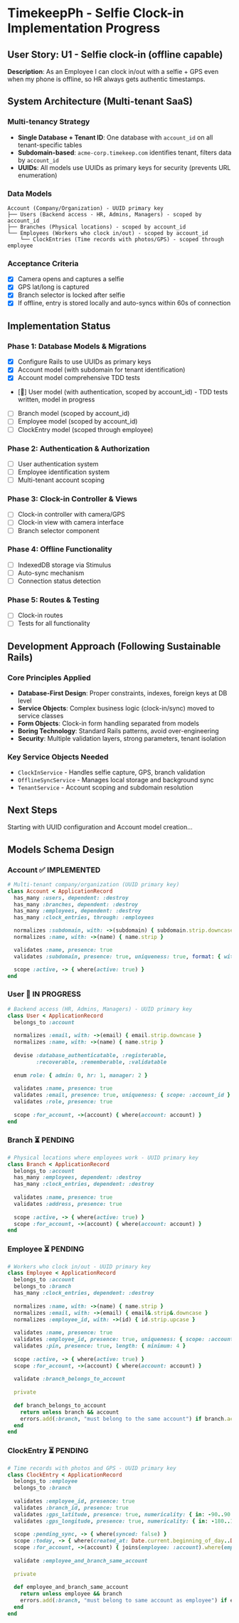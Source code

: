 # TimekeepPh - Selfie Clock-in Implementation Progress

## User Story: U1 - Selfie clock-in (offline capable)
**Description**: As an Employee I can clock in/out with a selfie + GPS even when my phone is offline, so HR always gets authentic timestamps.

## System Architecture (Multi-tenant SaaS)

### Multi-tenancy Strategy
- **Single Database + Tenant ID**: One database with `account_id` on all tenant-specific tables
- **Subdomain-based**: `acme-corp.timekeep.com` identifies tenant, filters data by `account_id`
- **UUIDs**: All models use UUIDs as primary keys for security (prevents URL enumeration)

### Data Models
```
Account (Company/Organization) - UUID primary key
├── Users (Backend access - HR, Admins, Managers) - scoped by account_id
├── Branches (Physical locations) - scoped by account_id  
└── Employees (Workers who clock in/out) - scoped by account_id
    └── ClockEntries (Time records with photos/GPS) - scoped through employee
```

### Acceptance Criteria
- [x] Camera opens and captures a selfie
- [x] GPS lat/long is captured
- [x] Branch selector is locked after selfie
- [x] If offline, entry is stored locally and auto-syncs within 60s of connection

## Implementation Status

### Phase 1: Database Models & Migrations
- [x] Configure Rails to use UUIDs as primary keys
- [x] Account model (with subdomain for tenant identification)
- [x] Account model comprehensive TDD tests
- [🔄] User model (with authentication, scoped by account_id) - TDD tests written, model in progress
- [ ] Branch model (scoped by account_id)
- [ ] Employee model (scoped by account_id)
- [ ] ClockEntry model (scoped through employee)

### Phase 2: Authentication & Authorization
- [ ] User authentication system
- [ ] Employee identification system
- [ ] Multi-tenant account scoping

### Phase 3: Clock-in Controller & Views
- [ ] Clock-in controller with camera/GPS
- [ ] Clock-in view with camera interface
- [ ] Branch selector component

### Phase 4: Offline Functionality
- [ ] IndexedDB storage via Stimulus
- [ ] Auto-sync mechanism
- [ ] Connection status detection

### Phase 5: Routes & Testing
- [ ] Clock-in routes
- [ ] Tests for all functionality

## Development Approach (Following Sustainable Rails)

### Core Principles Applied
- **Database-First Design**: Proper constraints, indexes, foreign keys at DB level
- **Service Objects**: Complex business logic (clock-in/sync) moved to service classes
- **Form Objects**: Clock-in form handling separated from models
- **Boring Technology**: Standard Rails patterns, avoid over-engineering
- **Security**: Multiple validation layers, strong parameters, tenant isolation

### Key Service Objects Needed
- `ClockInService` - Handles selfie capture, GPS, branch validation
- `OfflineSyncService` - Manages local storage and background sync
- `TenantService` - Account scoping and subdomain resolution

## Next Steps
Starting with UUID configuration and Account model creation...

## Models Schema Design

### Account ✅ IMPLEMENTED
```ruby
# Multi-tenant company/organization (UUID primary key)
class Account < ApplicationRecord
  has_many :users, dependent: :destroy
  has_many :branches, dependent: :destroy
  has_many :employees, dependent: :destroy
  has_many :clock_entries, through: :employees

  normalizes :subdomain, with: ->(subdomain) { subdomain.strip.downcase }
  normalizes :name, with: ->(name) { name.strip }

  validates :name, presence: true
  validates :subdomain, presence: true, uniqueness: true, format: { with: /\A[a-z0-9\-]+\z/ }

  scope :active, -> { where(active: true) }
end
```

### User 🔄 IN PROGRESS
```ruby
# Backend access (HR, Admins, Managers) - UUID primary key
class User < ApplicationRecord
  belongs_to :account
  
  normalizes :email, with: ->(email) { email.strip.downcase }
  normalizes :name, with: ->(name) { name.strip }
  
  devise :database_authenticatable, :registerable,
         :recoverable, :rememberable, :validatable
  
  enum role: { admin: 0, hr: 1, manager: 2 }
  
  validates :name, presence: true
  validates :email, presence: true, uniqueness: { scope: :account_id }
  validates :role, presence: true
  
  scope :for_account, ->(account) { where(account: account) }
end
```

### Branch ⏳ PENDING
```ruby
# Physical locations where employees work - UUID primary key
class Branch < ApplicationRecord
  belongs_to :account
  has_many :employees, dependent: :destroy
  has_many :clock_entries, dependent: :destroy
  
  validates :name, presence: true
  validates :address, presence: true
  
  scope :active, -> { where(active: true) }
  scope :for_account, ->(account) { where(account: account) }
end
```

### Employee ⏳ PENDING
```ruby
# Workers who clock in/out - UUID primary key
class Employee < ApplicationRecord
  belongs_to :account
  belongs_to :branch
  has_many :clock_entries, dependent: :destroy
  
  normalizes :name, with: ->(name) { name.strip }
  normalizes :email, with: ->(email) { email&.strip&.downcase }
  normalizes :employee_id, with: ->(id) { id.strip.upcase }
  
  validates :name, presence: true
  validates :employee_id, presence: true, uniqueness: { scope: :account_id }
  validates :pin, presence: true, length: { minimum: 4 }
  
  scope :active, -> { where(active: true) }
  scope :for_account, ->(account) { where(account: account) }
  
  validate :branch_belongs_to_account
  
  private
  
  def branch_belongs_to_account
    return unless branch && account
    errors.add(:branch, "must belong to the same account") if branch.account != account
  end
end
```

### ClockEntry ⏳ PENDING
```ruby
# Time records with photos and GPS - UUID primary key
class ClockEntry < ApplicationRecord
  belongs_to :employee
  belongs_to :branch
  
  validates :employee_id, presence: true
  validates :branch_id, presence: true
  validates :gps_latitude, presence: true, numericality: { in: -90..90 }
  validates :gps_longitude, presence: true, numericality: { in: -180..180 }
  
  scope :pending_sync, -> { where(synced: false) }
  scope :today, -> { where(created_at: Date.current.beginning_of_day..Date.current.end_of_day) }
  scope :for_account, ->(account) { joins(employee: :account).where(employees: { account: account }) }
  
  validate :employee_and_branch_same_account
  
  private
  
  def employee_and_branch_same_account
    return unless employee && branch
    errors.add(:branch, "must belong to same account as employee") if employee.account != branch.account
  end
end
```